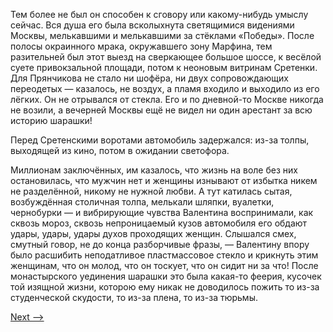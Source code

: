Тем более не был он способен к сговору или какому-нибудь умыслу сейчас. Вся душа его была всколыхнута светящимися видениями Москвы, мелькавшими и мелькавшими за стёклами «Победы». После полосы окраинного мрака, окружавшего зону Марфина, тем разительней был этот выезд на сверкающее большое шоссе, к весёлой суете привокзальной площади, потом к неоновым витринам Сретенки. Для Прянчикова не стало ни шофёра, ни двух сопровождающих переодетых — казалось, не воздух, а пламя входило и выходило из его лёгких. Он не отрывался от стекла. Его и по дневной-то Москве никогда не возили, а вечерней Москвы ещё не видел ни один арестант за всю историю шарашки!

Перед Сретенскими воротами автомобиль задержался: из-за толпы, выходящей из кино, потом в ожидании светофора.

Миллионам заключённых, им казалось, что жизнь на воле без них остановилась, что мужчин нет и женщины изнывают от избытка никем не разделённой, никому не нужной любви. А тут катилась сытая, возбуждённая столичная толпа, мелькали шляпки, вуалетки, чернобурки — и вибрирующие чувства Валентина воспринимали, как сквозь мороз, сквозь непроницаемый кузов автомобиля его обдают удары, удары, удары духов проходящих женщин. Слышался смех, смутный говор, не до конца разборчивые фразы, — Валентину впору было расшибить неподатливое пластмассовое стекло и крикнуть этим женщинам, что он молод, что он тоскует, что он сидит ни за что! После монастырского уединения шарашки это была какая-то феерия, кусочек той изящной жизни, которою ему никак не доводилось пожить то из-за студенческой скудости, то из-за плена, то из-за тюрьмы.

[Next -->](https://github.com/AdamSkywalker/literature/blob/master/citations/ru/%D0%A1%D0%BE%D0%BB%D0%B6%D0%B5%D0%BD%D0%B8%D1%86%D1%8B%D0%BD/%D0%92%20%D0%BA%D1%80%D1%83%D0%B3%D0%B5%20%D0%BF%D0%B5%D1%80%D0%B2%D0%BE%D0%BC/07%20-%20%D0%94%D0%B8%D0%B0%D0%BB%D0%BE%D0%B3%20%D1%81%20%D0%BC%D0%B8%D0%BD%D0%B8%D1%81%D1%82%D1%80%D0%BE%D0%BC.md)